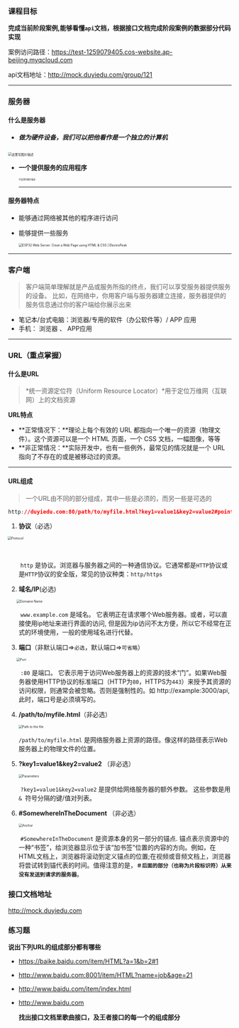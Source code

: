 ### 课程目标

**完成当前阶段案例,能够看懂`api`文档，根据接口文档完成阶段案例的数据部分代码实现**

案例访问路径：https://test-1259079405.cos-website.ap-beijing.myqcloud.com

api文档地址：http://mock.duyiedu.com/group/121

****



### 服务器

#### 什么是服务器

- ##### **做为硬件设备，我们可以把他看作是一个独立的计算机**

<img src="https://adminimg.hyfarsight.com/20180318203025441" alt="这里写图片描述" style="zoom: 50%; margin:0" />

- **一个提供服务的应用程序**

  <img src="https://adminimg.hyfarsight.com/20180318204623920" alt="这里写图片描述" style="zoom: 33%; margin: 0px;" />
  
  ---
  
  

#### 服务器特点

- 能够通过网络被其他的程序进行访问

- 能够提供一些服务

  <img src="https://adminimg.hyfarsight.com/ESP32-WebServer-mode2.jpg" alt="ESP32 Web Server: Creat a Web Page using HTML & CSS | ElectroPeak" style="zoom: 50%; margin:0" />

---



### 客户端

> 客户端简单理解就是产品或服务所指的终点，我们可以享受服务器提供服务的设备。 比如，在网络中，你用客户端与服务器建立连接，服务器提供的服务信息通过你的客户端给你展示出来

- 笔记本/台式电脑：浏览器/专用的软件（办公软件等）/ APP 应用
- 手机： 浏览器 、 APP应用

  

---



### **URL（重点掌握）**



#### 什么是URL

> *统一资源定位符（Uniform Resource Locator）*用于定位万维网（互联网）上的文档资源

**URL特点**

- **正常情况下：**理论上每个有效的 URL 都指向一个唯一的资源（物理文件）。这个资源可以是一个 HTML 页面，一个 CSS 文档，一幅图像，等等
- **非正常情况：**实际开发中，也有一些例外，最常见的情况就是一个 URL 指向了不存在的或是被移动过的资源。

---



#### URL组成

> 一个URL由不同的部分组成，其中一些是必须的，而另一些是可选的



```css
http://duyiedu.com:80/path/to/myfile.html?key1=value1&key2=value2#point
```

1. **协议**（必选）

   

   <img src="https://adminimg.hyfarsight.com/mdn-url-protocol@x2_update.png" alt="Protocol" style="zoom:50%; margin-left:-50px" />

   ​		

   ​		`http` 是协议。浏览器与服务器之间的一种通信协议。它通常都是`HTTP`协议或是`HTTP`协议的安全版，常见的协议种类：`http/https`

   

2. **域名/IP**(必选)

   

   <img src="https://adminimg.hyfarsight.com/mdn-url-domain@x2.png" alt="Domaine Name" style="zoom: 50%; margin-left:-10px" />

   

   ​		`www.example.com` 是域名。 它表明正在请求哪个Web服务器。或者，可以直接使用ip地址来进行界面的访问, 但是因为ip访问不太方便，所以它不经常在正式的环境使用，一般的使用域名进行代替。

   

3. **端口**（非默认端口=>`必选`，默认端口=>`可省略`）

   

   <img src="https://mdn.mozillademos.org/files/8017/mdn-url-port@x2.png" alt="Port" style="zoom:50%; margin-left:-10px" />

   

   ​		`:80` 是端口。 它表示用于访问Web服务器上的资源的技术“门”。如果Web服务器使用HTTP协议的标准端口（HTTP为`80`，HTTPS为`443`）来授予其资源的访问权限，则通常会被忽略。否则是强制性的。如 http://example:3000/api,  此时，端口号是必须填写的。

   

4. **/path/to/myfile.html**（非必选）

   

   <img src="https://mdn.mozillademos.org/files/8019/mdn-url-path@x2.png" alt="Path to the file" style="zoom:50%; margin-left:0" />

   

   `/path/to/myfile.html` 是网络服务器上资源的路径。像这样的路径表示Web服务器上的物理文件的位置。

   

5. **?key1=value1&key2=value2** （非必选）

   

   <img src="https://mdn.mozillademos.org/files/8021/mdn-url-parameters@x2.png" alt="Parameters" style="zoom:50%; margin:0" />

   ​		`?key1=value1&key2=value2` 是提供给网络服务器的额外参数。 这些参数是用 `& `符号分隔的键/值对列表。

   

6. **\#SomewhereInTheDocument** （非必选）

   

   

   <img src="https://mdn.mozillademos.org/files/8023/mdn-url-anchor@x2.png" alt="Anchor" style="zoom:50%; margin:0;" />

   

   ​		`#SomewhereInTheDocument` 是资源本身的另一部分的锚点. 锚点表示资源中的一种“书签”，给浏览器显示位于该“加书签”位置的内容的方向。例如，在HTML文档上，浏览器将滚动到定义锚点的位置;在视频或音频文档上，浏览器将尝试转到锚代表的时间。值得注意的是，**`＃后面的部分（也称为片段标识符）从来没有发送到请求的服务器`**。




### 接口文档地址

http://mock.duyiedu.com

### 练习题

**说出下列URL的组成部分都有哪些**

- https://baike.baidu.com/item/HTML?a=1&b=2#1

- http://www.baidu.com:8001/item/HTML?name=job&age=21

- http://www.baidu.com/item/index.html

- http://www.baidu.com

  
  
  **找出接口文档里歌曲接口，及王者接口的每一个的组成部分**
  
  

